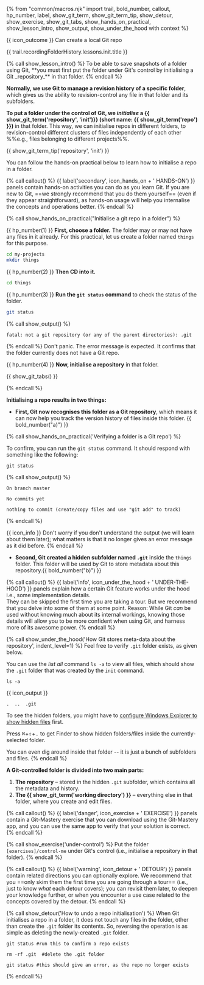 {% from "common/macros.njk" import trail, bold_number, callout, hp_number, label, show_git_term, show_git_term_tip, show_detour, show_exercise, show_git_tabs, show_hands_on_practical, show_lesson_intro, show_output, show_under_the_hood with context %}

<span id="outcomes">{{ icon_outcome }} Can create a local Git repo</span>

<span id="title">{{ trail.recordingFolderHistory.lessons.init.title }}</span>

<div id="body">
{% call show_lesson_intro() %}
To be able to save snapshots of a folder using Git, **you must first put the folder under Git's control by initialising a Git _repository_** in that folder.
{% endcall %}

**Normally, we use Git to manage a revision history of a specific folder**, which gives us the ability to revision-control any file in that folder and its subfolders.

**To put a folder under the control of Git, we _initialise_ a {{ show_git_term('repository', 'init')}} (short name: {{ show_git_term('repo') }})** in that folder. This way, we can initialise repos in different folders, to revision-control different clusters of files independently of each other %%e.g., files belonging to different projects%%.

{{ show_git_term_tip('repository', 'init') }}

You can follow the hands-on practical below to learn how to initialise a repo in a folder.

{% call callout() %}
{{ label('secondary', icon_hands_on + ' HANDS-ON') }} panels contain hands-on activities you can do as you learn Git. If you are new to Git, ==we strongly recommend that you do them yourself== (even if they appear straightforward), as hands-on usage will help you internalise the concepts and operations better.
{% endcall %}

{% call show_hands_on_practical("Initialise a git repo in a folder") %}

{{ hp_number(1) }} **First, choose a folder.** The folder may or may not have any files in it already. For this practical, let us create a folder named `things` for this purpose.

  ```bash {.no-line-numbers}
  cd my-projects
  mkdir things
  ```

{{ hp_number(2) }} **Then CD into it.**

```bash {.no-line-numbers}
cd things
```

{{ hp_number(3) }} **Run the `git status` command** to check the status of the folder.

```bash {.no-line-numbers}
git status
```
{% call show_output() %}
```{.no-line-numbers}
fatal: not a git repository (or any of the parent directories): .git
```
{% endcall %}
Don't panic. The error message is expected. It confirms that the folder currently does not have a Git repo.

{{ hp_number(4) }} **Now, initialise a repository** in that folder.

{{ show_git_tabs() }}

{% endcall %}

**Initialising a repo results in two things:**

* **First, Git now recognises this folder as a Git repository**, which means it can now help you track the version history of files inside this folder. {{ bold_number("a)") }}

{% call show_hands_on_practical('Verifying a folder is a Git repo') %}

To confirm, you can run the `git status` command. It should respond with something like the following:


```{.no-line-numbers}
git status
```
{% call show_output() %}
```{.no-line-numbers}
On branch master

No commits yet

nothing to commit (create/copy files and use "git add" to track)
```
{% endcall %}

{{ icon_info }} Don't worry if you don't understand the output (we will learn about them later); what matters is that it no longer gives an error message as it did before.
{% endcall %}

* **Second, Git created a hidden subfolder named `.git`** inside the `things` folder. This folder will be used by Git to store metadata about this repository.{{ bold_number("b)") }}

{% call callout() %}
  {{ label('info', icon_under_the_hood + ' UNDER-THE-HOOD') }} panels explain how a certain Git feature works under the hood i.e., some implementation details.<br>
  They can be skipped the first time you are taking a tour. But we recommend that you delve into some of them at some point. Reason: While Git _can_ be used without knowing much about its internal workings, knowing those details will allow you to be more confident when using Git, and harness more of its awesome power.
{% endcall %}

{% call show_under_the_hood('How Git stores meta-data about the repository', indent_level=1) %}
Feel free to verify `.git` folder exists, as given below.
 <tabs>
  <tab header=":fas-terminal: Terminal">

You can use the _list all_ command `ls -a` to view all files, which should show the `.git` folder that was created by the `init` command.

```bash{.no-line-numbers highlight-lines="1['-a']"}
ls -a
```
{{ icon_output }}
```bash{.no-line-numbers highlight-lines="1['.git']"}
.  ..  .git
```
  </tab>
  <tab header=":fab-windows: Windows Explorer">

To see the hidden folders, you might have to [configure Windows Explorer to show hidden files](https://support.microsoft.com/en-us/windows/view-hidden-files-and-folders-in-windows-97fbc472-c603-9d90-91d0-1166d1d9f4b5) first.
  </tab>
  <tab header=":fab-apple: MacOS Finder">

Press <kbd>⌘</kbd>+<kbd>⇧</kbd>+<kbd>.</kbd> to get Finder to show hidden folders/files inside the currently-selected folder.
  </tab>
</tabs>

You can even dig around inside that folder -- it is just a bunch of subfolders and files.
{% endcall %}
<p/>

**A Git-controlled folder is divided into two main parts:**

1. **The repository** – stored in the hidden `.git` subfolder, which contains all the metadata and history.
2. **The {{ show_git_term('working directory') }}** – everything else in that folder, where you create and edit files.

</div>
<div id="extras">
{% call callout() %}
  {{ label('danger', icon_exercise + ' EXERCISE') }} panels contain a Git-Mastery exercise that you can download using the Git-Mastery app, and you can use the same app to verify that your solution is correct.
{% endcall %}

{% call show_exercise('under-control') %}
Put the folder `[exercises]/control-me` under Git's control (i.e., initialise a repository in that folder).
{% endcall %}
<p/>

{% call callout() %}
{{ label('warning', icon_detour + ' DETOUR') }} panels contain related directions you can optionally explore. We recommend that you ==only skim them the first time you are going through a tour== (i.e., just to know _what_ each detour covers); you can revisit them later, to deepen your knowledge further, or when you encounter a use case related to the concepts covered by the detour.
{% endcall %}

{% call show_detour('How to undo a repo initialisation') %}
When Git initialises a repo in a folder, it does not touch any files in the folder, other than create the `.git` folder its contents. So, reversing the operation is as simple as deleting the newly-created `.git` folder.

```bash{.no-line-numbers}
git status #run this to confirm a repo exists

rm -rf .git  #delete the .git folder

git status #this should give an error, as the repo no longer exists
```
{% endcall %}
</div>
